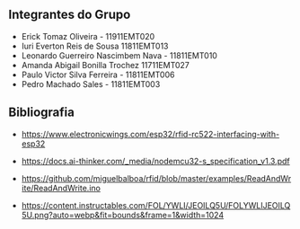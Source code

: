 ## Integrantes do Grupo

- Erick Tomaz Oliveira - 11911EMT020
- Iuri Everton Reis de Sousa 11811EMT013
- Leonardo Guerreiro Nascimbem Nava - 11811EMT010
- Amanda Abigail Bonilla Trochez 11711EMT027
- Paulo Victor Silva Ferreira - 11811EMT006
- Pedro Machado Sales - 11811EMT003

## Bibliografia

- https://www.electronicwings.com/esp32/rfid-rc522-interfacing-with-esp32

- https://docs.ai-thinker.com/_media/nodemcu32-s_specification_v1.3.pdf

- https://github.com/miguelbalboa/rfid/blob/master/examples/ReadAndWrite/ReadAndWrite.ino

- https://content.instructables.com/FOL/YWLI/JEOILQ5U/FOLYWLIJEOILQ5U.png?auto=webp&fit=bounds&frame=1&width=1024
